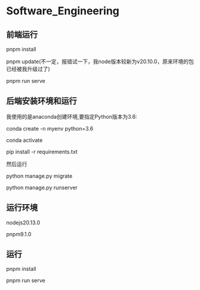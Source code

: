 # Software_Engineering

## 前端运行
pnpm install

pnpm update(不一定，报错试一下，我node版本较新为v20.10.0，原来环境的包已经被我升级过了)

pnpm run serve


## 后端安装环境和运行
我使用的是anaconda创建环境,要指定Python版本为3.6:

conda create -n myenv python=3.6

conda activate

pip install -r requirements.txt

然后运行

python manage.py migrate

python manage.py runserver


## 运行环境
nodejs20.13.0

pnpm9.1.0



## 运行
pnpm install

pnpm run serve
